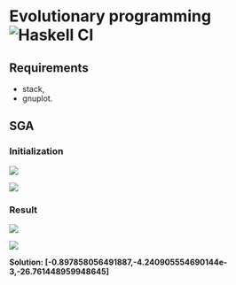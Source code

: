 # Evolutionary programming ![Haskell CI](https://github.com/morfinPL/evolutionaryProgramming/workflows/Haskell%20CI/badge.svg)

## Requirements

- stack,
- gnuplot.

## SGA

### Initialization

![][initial]

[initial]: docs/images/initialVisualization.png?raw=true

![][initialUp]

[initialUp]: docs/images/initialVisualizationUp.png?raw=true

### Result

![][final]

[final]: docs/images/finalVisualization.png?raw=true

![][finalUp]

[finalUp]: docs/images/finalVisualizationUp.png?raw=true

**Solution: [-0.897858056491887,-4.240905554690144e-3,-26.761448959948645]**
